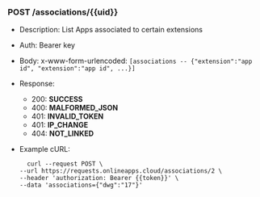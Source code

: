 ### POST /associations/{{uid}}
- Description: List Apps associated to certain extensions
- Auth: Bearer key
- Body: x-www-form-urlencoded: `[associations -- {"extension":"app id", "extension":"app id", ...}]`
- Response:
    - 200: **SUCCESS**
    - 400: **MALFORMED_JSON**
    - 401: **INVALID_TOKEN**
    - 401: **IP_CHANGE**
    - 404: **NOT_LINKED**
    
- Example cURL:
  ```
    curl --request POST \
  --url https://requests.onlineapps.cloud/associations/2 \
  --header 'authorization: Bearer {{token}}' \
  --data 'associations={"dwg":"17"}'
